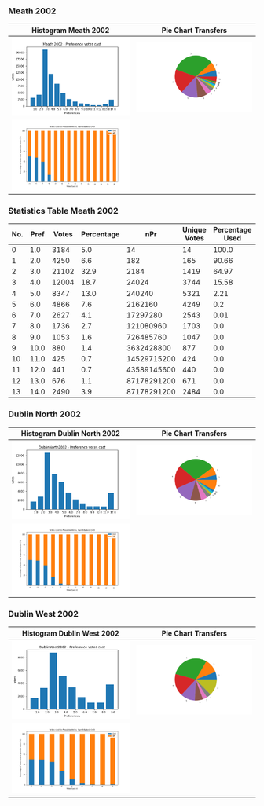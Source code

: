 ### Meath 2002
Histogram Meath 2002 |  Pie Chart Transfers
:-------------------------:|:-------------------------:
![Histogram Meath 2002](/images/Meath2002hist.png) | ![Pie Meath 2002](/images/Meath2002_pref_cast_pie.png)
![Cast v Possible Meath 2002](/images/Meath2002_pref_percent_bar.png)||

### Statistics Table Meath 2002
No. | Pref | Votes | Percentage | nPr | Unique Votes | Percentage Used | Euc Mean | Euc Median | Euc Min | Euc Max
:---------- | ---- | ----- | ---------- | ----------- | ------------ | --------------- | -------- | ---------- | ------- | -------:
     0     |  1.0 |  3184 |     5.0    |      14     |      14      |      100.0      |    0.0   |     0.0    |   0.0   |   0.0  
     1     |  2.0 |  4250 |     6.6    |     182     |      165     |      90.66      |   3.24   |    3.47    |   0.0   |   8.14 
     2     |  3.0 | 21102 |    32.9    |     2184    |     1419     |      64.97      |   6.43   |    6.14    |   0.0   |  16.28 
     3     |  4.0 | 12004 |    18.7    |    24024    |     3744     |      15.58      |   9.09   |     8.6    |   0.0   |  22.64 
     4     |  5.0 |  8347 |    13.0    |    240240   |     5321     |       2.21      |   10.8   |    10.14   |   0.0   |  29.01 
     5     |  6.0 |  4866 |     7.6    |   2162160   |     4249     |       0.2       |   12.61  |    12.24   |   1.0   |  31.73 
     6     |  7.0 |  2627 |     4.1    |   17297280  |     2543     |       0.01      |   14.47  |    14.1    |   3.47  |  31.33 
     7     |  8.0 |  1736 |     2.7    |  121080960  |     1703     |       0.0       |   16.32  |    15.81   |   3.47  |  37.24 
     8     |  9.0 |  1053 |     1.6    |  726485760  |     1047     |       0.0       |   18.28  |    17.94   |   4.47  |   40.1 
     9     | 10.0 |  880  |     1.4    |  3632428800 |      877     |       0.0       |   21.35  |    21.47   |   4.47  |  41.99 
    10     | 11.0 |  425  |     0.7    | 14529715200 |      424     |       0.0       |   22.72  |    22.34   |   6.19  |  42.68 
    11     | 12.0 |  441  |     0.7    | 43589145600 |      440     |       0.0       |   25.04  |    25.1    |   7.89  |  44.17 
    12     | 13.0 |  676  |     1.1    | 87178291200 |      671     |       0.0       |   27.43  |    27.57   |   9.76  |   48.6 
    13     | 14.0 |  2490 |     3.9    | 87178291200 |     2484     |       0.0       |   30.42  |    30.27   |   12.5  |  51.25 

### Dublin North 2002
Histogram Dublin North 2002 |  Pie Chart Transfers
:-------------------------:|:-------------------------:
![Histogram Dublin North 2002](/images/DublinNorth2002hist.png) | ![Pie Dublin North 2002](/images/DublinNorth2002_pref_cast_pie.png)
![Cast v Possible Dublin North 2002](/images/DublinNorth2002_pref_percent_bar.png)||

### Dublin West 2002
Histogram Dublin West 2002 |  Pie Chart Transfers
:-------------------------:|:-------------------------:
![Histogram Dublin West 2002](/images/DublinWest2002hist.png) | ![Pie Dublin West 2002](/images/DublinWest2002_pref_cast_pie.png)
![Cast v Possible Dublin West 2002](/images/DublinWest2002_pref_percent_bar.png)||
